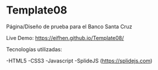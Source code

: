 # Template08

Página/Diseño de prueba para el Banco Santa Cruz

Live Demo: https://eifhen.github.io/Template08/


Tecnologías utilizadas:

-HTML5
-CSS3
-Javascript
  -SplideJS (https://splidejs.com)
